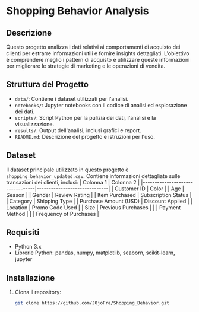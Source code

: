# Shopping Behavior Analysis

## Descrizione
Questo progetto analizza i dati relativi ai comportamenti di acquisto dei clienti per estrarre informazioni utili e fornire insights dettagliati. L'obiettivo è comprendere meglio i pattern di acquisto e utilizzare queste informazioni per migliorare le strategie di marketing e le operazioni di vendita.

## Struttura del Progetto
- `data/`: Contiene i dataset utilizzati per l'analisi.
- `notebooks/`: Jupyter notebooks con il codice di analisi ed esplorazione dei dati.
- `scripts/`: Script Python per la pulizia dei dati, l'analisi e la visualizzazione.
- `results/`: Output dell'analisi, inclusi grafici e report.
- `README.md`: Descrizione del progetto e istruzioni per l'uso.

## Dataset
Il dataset principale utilizzato in questo progetto è `shopping_behavior_updated.csv`. Contiene informazioni dettagliate sulle transazioni dei clienti, inclusi:
| Colonna 1                       | Colonna 2                    |
|---------------------------------|------------------------------|
| Customer ID                     | Color                        |
| Age                             | Season                       |
| Gender                          | Review Rating                |
| Item Purchased                  | Subscription Status          |
| Category                        | Shipping Type                |
| Purchase Amount (USD)           | Discount Applied             |
| Location                        | Promo Code Used              |
| Size                            | Previous Purchases           |
|                                 | Payment Method               |
|                                 | Frequency of Purchases       |

## Requisiti
- Python 3.x
- Librerie Python: pandas, numpy, matplotlib, seaborn, scikit-learn, jupyter

## Installazione
1. Clona il repository:
   ```bash
   git clone https://github.com/J0joFra/Shopping_Behavior.git
